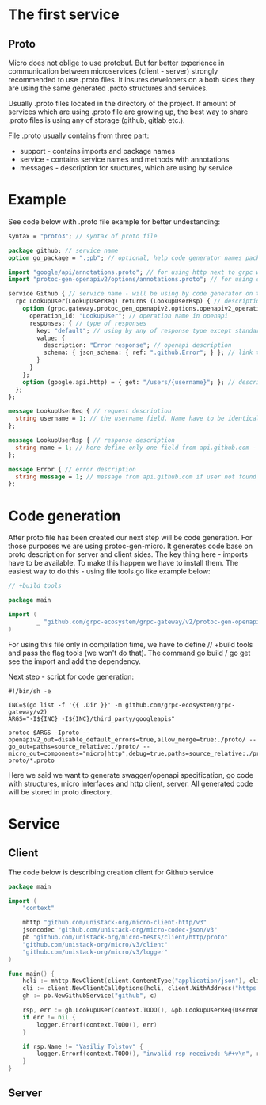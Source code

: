 # The first service

## Proto

Micro does not oblige to use protobuf. But for better experience in communication between microservices (client - server) strongly recommended to use .proto files. It insures developers on a both sides they are using the same generated .proto structures and services.

Usually .proto files located in the directory of the project. If amount of services which are using .proto file are growing up, the best way to share .proto files is using any of storage (github, gitlab etc.).

File .proto usually contains from three part:
- support - contains imports and package names
- service - contains service names and methods with annotations
- messages - description for sructures, which are using by service

# Example

See code below with .proto file example for better undestanding:

```protobuf
syntax = "proto3"; // syntax of proto file

package github; // service name
option go_package = ".;pb"; // optional, help code generator names packages in a right way

import "google/api/annotations.proto"; // for using http next to grpc we have to define import
import "protoc-gen-openapiv2/options/annotations.proto"; // for using openapi generation (describe our services) we have to define import 

service Github { // service name - will be using by code generator on the client side and server side support functions (create service client, create service server), in Endpoints and openapi description
  rpc LookupUser(LookupUserReq) returns (LookupUserRsp) { // description for method with structures to receive and respond
    option (grpc.gateway.protoc_gen_openapiv2.options.openapiv2_operation) = { // openapi annotaiont
      operation_id: "LookupUser"; // operation name in openapi
      responses: { // type of responses
        key: "default"; // using by any of response type except standart one described in the method
        value: {
          description: "Error response"; // openapi description
          schema: { json_schema: { ref: ".github.Error"; } }; // link to message type, consists with package name and message name
        }
      }
    };
    option (google.api.http) = { get: "/users/{username}"; }; // describes endpoint which should be used connecting to rpc LookupUser via http with method GET and path /users/username. In order to use POST, PUT, PATCH requests also may contain body. Body is defining the same way as path variable, but instead should be using link to message structure. If body is not pre-defined should be used body:'*' declaration.
  };
};

message LookupUserReq { // request description
  string username = 1; // the username field. Name have to be identical to path variable declaration in option google.api.http GET /users/{username}
};

message LookupUserRsp { // response description
  string name = 1; // here define only one field from api.github.com - name of user
};

message Error { // error description
  string message = 1; // message from api.github.com if user not found
};
```

# Code generation

After proto file has been created our next step will be code generation. For those purposes we are using protoc-gen-micro. It generates code base on proto description for server and client sides. The key thing here - imports have to be available. To make this happen we have to install them. The easiest way to do this - using file tools.go like example below:

```go
// +build tools

package main

import (
        _ "github.com/grpc-ecosystem/grpc-gateway/v2/protoc-gen-openapiv2"
)
```

For using this file only in compilation time, we have to define // +build tools and pass the flag tools (we won't do that). The command go build / go get see the import and add the dependency.

Next step - script for code generation:
```shell
#!/bin/sh -e

INC=$(go list -f '{{ .Dir }}' -m github.com/grpc-ecosystem/grpc-gateway/v2)
ARGS="-I${INC} -I${INC}/third_party/googleapis"

protoc $ARGS -Iproto --openapiv2_out=disable_default_errors=true,allow_merge=true:./proto/ --go_out=paths=source_relative:./proto/ --micro_out=components="micro|http",debug=true,paths=source_relative:./proto/ proto/*.proto
```

Here we said we want to generate swagger/openapi specification, go code with structures, micro interfaces and http client, server. All generated code will be stored in proto directory.

# Service

## Client

The code below is describing creation client for Github service

```go
package main

import (
	"context"

	mhttp "github.com/unistack-org/micro-client-http/v3"
	jsoncodec "github.com/unistack-org/micro-codec-json/v3"
	pb "github.com/unistack-org/micro-tests/client/http/proto"
	"github.com/unistack-org/micro/v3/client"
	"github.com/unistack-org/micro/v3/logger"
)

func main() {
	hcli := mhttp.NewClient(client.ContentType("application/json"), client.Codec("application/json", jsoncodec.NewCodec()))
	cli := client.NewClientCallOptions(hcli, client.WithAddress("https://api.github.com"))
	gh := pb.NewGithubService("github", c)

	rsp, err := gh.LookupUser(context.TODO(), &pb.LookupUserReq{Username: "vtolstov"})
	if err != nil {
		logger.Errorf(context.TODO(), err)
	}

	if rsp.Name != "Vasiliy Tolstov" {
		logger.Errorf(context.TODO(), "invalid rsp received: %#+v\n", rsp)
	}
}
```

## Server

```go

```

